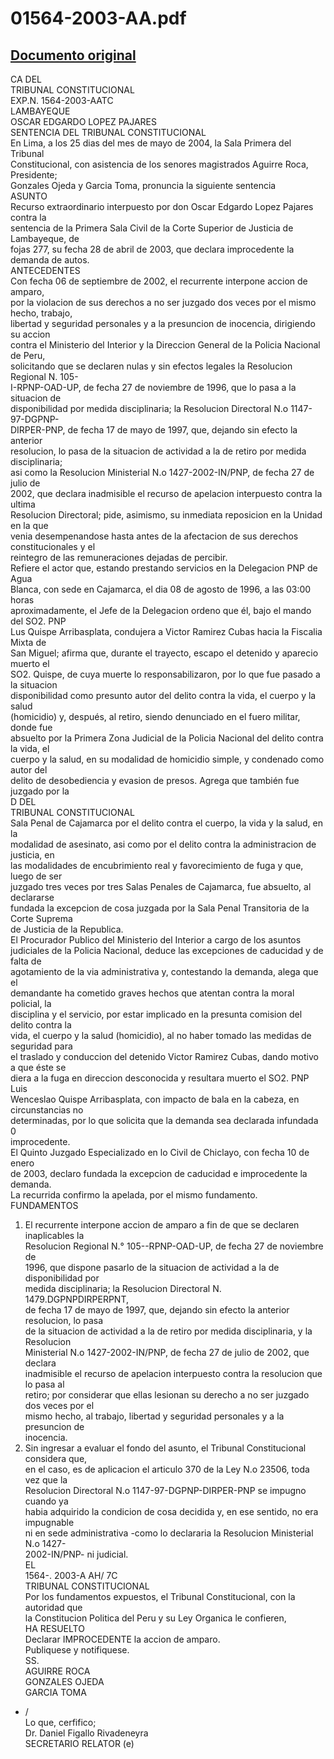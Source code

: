 
01564-2003-AA.pdf
=================
  
[Documento original](https://tc.gob.pe/jurisprudencia/2004/01564-2003-AA.pdf)  
---  
CA DEL  
TRIBUNAL CONSTITUCIONAL  
EXP.N. 1564-2003-AATC  
LAMBAYEQUE  
OSCAR EDGARDO LOPEZ PAJARES  
SENTENCIA DEL TRIBUNAL CONSTITUCIONAL  
En Lima, a los 25 dias del mes de mayo de 2004, la Sala Primera del Tribunal  
Constitucional, con asistencia de los senores magistrados Aguirre Roca, Presidente;  
Gonzales Ojeda y Garcia Toma, pronuncia la siguiente sentencia  
ASUNTO  
Recurso extraordinario interpuesto por don Oscar Edgardo Lopez Pajares contra la  
sentencia de la Primera Sala Civil de la Corte Superior de Justicia de Lambayeque, de  
fojas 277, su fecha 28 de abril de 2003, que declara improcedente la demanda de autos.  
ANTECEDENTES  
Con fecha 06 de septiembre de 2002, el recurrente interpone accion de amparo,  
por la violacion de sus derechos a no ser juzgado dos veces por el mismo hecho, trabajo,  
libertad y seguridad personales y a la presuncion de inocencia, dirigiendo su accion  
contra el Ministerio del Interior y la Direccion General de la Policia Nacional de Peru,  
solicitando que se declaren nulas y sin efectos legales la Resolucion Regional N. 105-  
I-RPNP-OAD-UP, de fecha 27 de noviembre de 1996, que lo pasa a la situacion de  
disponibilidad por medida disciplinaria; la Resolucion Directoral N.o 1147-97-DGPNP-  
DIRPER-PNP, de fecha 17 de mayo de 1997, que, dejando sin efecto la anterior  
resolucion, lo pasa de la situacion de actividad a la de retiro por medida disciplinaria;  
asi como la Resolucion Ministerial N.o 1427-2002-IN/PNP, de fecha 27 de julio de  
2002, que declara inadmisible el recurso de apelacion interpuesto contra la ultima  
Resolucion Directoral; pide, asimismo, su inmediata reposicion en la Unidad en la que  
venia desempenandose hasta antes de la afectacion de sus derechos constitucionales y el  
reintegro de las remuneraciones dejadas de percibir.  
Refiere el actor que, estando prestando servicios en la Delegacion PNP de Agua  
Blanca, con sede en Cajamarca, el dia 08 de agosto de 1996, a las 03:00 horas  
aproximadamente, el Jefe de la Delegacion ordeno que él, bajo el mando del SO2. PNP  
Lus Quispe Arribasplata, condujera a Victor Ramirez Cubas hacia la Fiscalia Mixta de  
San Miguel; afirma que, durante el trayecto, escapo el detenido y aparecio muerto el  
SO2. Quispe, de cuya muerte lo responsabilizaron, por lo que fue pasado a la situacion  
disponibilidad como presunto autor del delito contra la vida, el cuerpo y la salud  
(homicidio) y, después, al retiro, siendo denunciado en el fuero militar, donde fue  
absuelto por la Primera Zona Judicial de la Policia Nacional del delito contra la vida, el  
cuerpo y la salud, en su modalidad de homicidio simple, y condenado como autor del  
delito de desobediencia y evasion de presos. Agrega que también fue juzgado por la  
D DEL  
TRIBUNAL CONSTITUCIONAL  
Sala Penal de Cajamarca por el delito contra el cuerpo, la vida y la salud, en la  
modalidad de asesinato, asi como por el delito contra la administracion de justicia, en  
las modalidades de encubrimiento real y favorecimiento de fuga y que, luego de ser  
juzgado tres veces por tres Salas Penales de Cajamarca, fue absuelto, al declararse  
fundada la excepcion de cosa juzgada por la Sala Penal Transitoria de la Corte Suprema  
de Justicia de la Republica.  
El Procurador Publico del Ministerio del Interior a cargo de los asuntos  
judiciales de la Policia Nacional, deduce las excepciones de caducidad y de falta de  
agotamiento de la via administrativa y, contestando la demanda, alega que el  
demandante ha cometido graves hechos que atentan contra la moral policial, la  
disciplina y el servicio, por estar implicado en la presunta comision del delito contra la  
vida, el cuerpo y la salud (homicidio), al no haber tomado las medidas de seguridad para  
el traslado y conduccion del detenido Victor Ramirez Cubas, dando motivo a que éste se  
diera a la fuga en direccion desconocida y resultara muerto el SO2. PNP Luis  
Wenceslao Quispe Arribasplata, con impacto de bala en la cabeza, en circunstancias no  
determinadas, por lo que solicita que la demanda sea declarada infundada 0  
improcedente.  
El Quinto Juzgado Especializado en lo Civil de Chiclayo, con fecha 10 de enero  
de 2003, declaro fundada la excepcion de caducidad e improcedente la demanda.  
La recurrida confirmo la apelada, por el mismo fundamento.  
FUNDAMENTOS  
1. El recurrente interpone accion de amparo a fin de que se declaren inaplicables la  
Resolucion Regional N.° 105--RPNP-OAD-UP, de fecha 27 de noviembre de  
1996, que dispone pasarlo de la situacion de actividad a la de disponibilidad por  
medida disciplinaria; la Resolucion Directoral N. 1479.DGPNPDIRPERPNT,  
de fecha 17 de mayo de 1997, que, dejando sin efecto la anterior resolucion, lo pasa  
de la situacion de actividad a la de retiro por medida disciplinaria, y la Resolucion  
Ministerial N.o 1427-2002-IN/PNP, de fecha 27 de julio de 2002, que declara  
inadmisible el recurso de apelacion interpuesto contra la resolucion que lo pasa al  
retiro; por considerar que ellas lesionan su derecho a no ser juzgado dos veces por el  
mismo hecho, al trabajo, libertad y seguridad personales y a la presuncion de  
inocencia.  
2. Sin ingresar a evaluar el fondo del asunto, el Tribunal Constitucional considera que,  
en el caso, es de aplicacion el articulo 370 de la Ley N.o 23506, toda vez que la  
Resolucion Directoral N.o 1147-97-DGPNP-DIRPER-PNP se impugno cuando ya  
habia adquirido la condicion de cosa decidida y, en ese sentido, no era impugnable  
ni en sede administrativa -como lo declararia la Resolucion Ministerial N.o 1427-  
2002-IN/PNP- ni judicial.  
EL  
1564-. 2003-A AH/ 7C  
TRIBUNAL CONSTITUCIONAL  
Por los fundamentos expuestos, el Tribunal Constitucional, con la autoridad que  
la Constitucion Politica del Peru y su Ley Organica le confieren,  
HA RESUELTO  
Declarar IMPROCEDENTE la accion de amparo.  
Publiquese y notifiquese.  
SS.  
AGUIRRE ROCA  
GONZALES OJEDA  
GARCIA TOMA  
- /  
Lo que, cerfifico;  
Dr. Daniel Figallo Rivadeneyra  
SECRETARIO RELATOR (e)